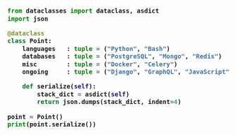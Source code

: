 <!-- Zero width character is used to put extra blank lines before and after code -->

<h3>
    
```python
​
from dataclasses import dataclass, asdict
import json

@dataclass
class Point:
    languages   : tuple = ("Python", "Bash")
    databases   : tuple = ("PostgreSQL", "Mongo", "Redis")
    misc        : tuple = ("Docker", "Celery")
    ongoing     : tuple = ("Django", "GraphQL", "JavaScript")

    def serialize(self):
        stack_dict = asdict(self)
        return json.dumps(stack_dict, indent=4)

point = Point()
print(point.serialize())
​
```
</h3>
